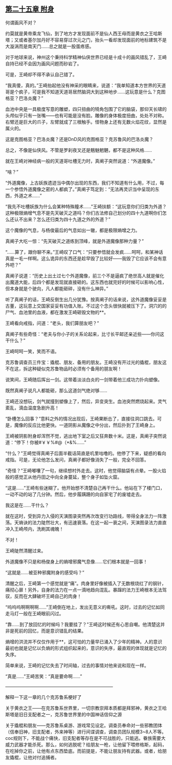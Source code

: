 ## [第二十五章 附身](https://www.xxbiquge.com/11_11207/8827560.html)


  何谓画风不对？

  约莫就是黄帝乘龙飞仙，到了地方才发现面前不是仙人西王母而是黄衣之王哈斯塔；又或者基尔加丹好不容易穿过次元之门，抬头一看却发现面前的地标建筑不是大漩涡而是南天门……总之就是一股蛋疼感。

  对于地球来说，神州这个秉持科学精神仙侠世界已经是十成十的画风错乱了，王崎自持已经不会因为画风问题而砂岩了。

  可是，王崎却不得不承认自己错了。

  “我真傻，真的。”王崎抬起他没有神采的眼睛来，说道：“我单知道本方世界的天道哥是个疯子，可是我不知道天道哥居然脑洞大到这种地步……这玩意是什么？克图格亚？巴洛炎魔？”

  血池中央是一具极度写意的雕塑，四只扭曲的犄角包围了它的脑袋，那仰天长啸的头颅似乎只有一张嘴——也有可能是没有脸。雕像的身体极度扭曲，处处不对称。右臂还是巨大的爪子，左臂就成了三根触手。怪物身上还有无数火焰花纹，显然是属火的。

  这是克图格亚？巴洛炎魔？还是DnD风的克图格亚？克苏鲁风的巴洛炎魔？

  总之，不像是仙侠风。不管是罗刹夜叉还是魑魅魍魉，都不是这种风格……

  就在王崎对神经病一般的天道哥吐槽无力时，真阐子突然说道：“外道魔像。”

  “啥？”

  “外道魔像，上古妖族遗迹当中偶尔出现的东西，我们不知道有什么用，不过，每一个参悟外道魔像之密的人都疯了。”真阐子笃定到：“无法再灵识当中呈现的东西，外道之术……”

  “我先不吐槽妖族为什么会某种特殊瞳术……”王崎扶额：“这玩意你们归类为外道？这种极限熵增气息不是先天破灭之道吗？你们古法修自己划分的四十九道啊你们怎么还认不出来？怎么还归类为四十九道之外的外道？”

  这个魔像的气息，与杨俊最后的气息如出一辙，都是极限熵增之力。

  真阐子大吃一惊：“先天破灭之道练到顶峰，就是外道魔像那种力量？”

  “……算了，跟你聊不来。”王崎叹了口气：“只要参悟就会发疯……呵呵，和某神话真是一毛一样啊。这么诡异的东西还是趁早毁了比较好——我毁了它应该不会有意外吧？”

  真阐子说道：“历史上出土过七个外道魔像，前三个不是逼疯了绝世高人就是催化出魔道大能，后四个都是发现就直接砸的。这东西也就完好的时候可以影响心性，但本身就是个驶向，凡人都能砸碎，没有什么神异。”

  听了真阐子的话，王崎反倒生出几分犹豫。按真阐子的话来说，这外道魔像妥妥是古董，这玩意上交国家妥妥有功值入账。不过这个念头很快就被压下了。洞穴的的尸气、血池里的血液，都在激发王崎砸毁文物的**。

  王崎看向戒指，问道：“老头，我们算朋友吧？”

  真阐子有些奇怪：“老夫与你小子的关系论起来，比寸长平邮还亲近些——你问这干什么？”

  王崎呵呵一笑，笑而不语。

  克苏鲁调查员三件宝：撬棍、朋友、备用的朋友。王崎没有开过光的撬棍，朋友这不在这，拆这种疑似克苏鲁物品时必须有个备用的朋友啊！

  说笑间，王崎随后挥出一剑。这带着淡淡白炎的一剑带着他三成功力扑向塑像。

  既然真阐子说凡人都能砸，那么这道剑气绝对够……

  王崎还没想玩，剑气就撞到塑像上了，然后，异变突生。血池突然燃烧起来。灵气紊乱，滴血温度急剧升高！

  “卧槽怎么回事？”意料之外的情况出现后，王崎果断怂了，直接往洞口跳去。可是，魔像的反应比他更快。一道阴影从魔像之中分出，然后扑到了王崎身上。

  王崎被阴影附身却浑然不觉，逃出地下室之后又狂奔数十米。这是，真阐子突然说道：“停下！你被#￥￥%#@（*&%……”

  “什么？”王崎觉得真阐子后面半截话简直是叽里咕噜的。他停了下来，疑惑的看向戒指。可是，无论他怎么发问，真阐子都好像消失了一般，完全不回答。

  “奇怪？”王崎嘟囔了一句，继续想村外走去。这时，他觉得脑袋有点晕。一股火焰般的感觉正从他丹田之中向全身蔓延，整个身子如坠火窟。

  “这是……”王崎有些迷糊了。他开始想不清楚自己再干什么。他站在下了楼门口，一动不动的站了几分钟。然后，他步履蹒跚的向自家宅了的废墟走去。

  我这是在……干什么？

  就在这时，受到异力入侵的天演图录突然再次改变行功路线，带得全身法力一阵激荡。天熵诀的法力陡然壮大，有迅速衰落。在这一起一衰之间，天演图录法力直直冲入王崎颅内，洗刷其魂魄！

  不对！

  王崎陡然清醒过来。

  外道魔像不只是和杨俊身上的熵增邪魔气息像……它们根本就是一回事！

  “这就是……被亚种邪魔附身的感受吗？”

  清醒之后，王崎第一个感觉就是“痛”。肉身里好像被插入了无数根烧红了的钢针，痛彻心扉！另外，自身的法力在一点一滴地趋向混乱。暴蹿的法力王崎根本无法驾驭，反而在大肆破坏王崎自己的肉身！

  “呜呜呜啊啊啊啊……”王崎倒在地上，发出无意义的嘶吼。这时，过去的记忆如同走马灯一般在王崎眼前闪过。

  “靠……到了放回忆的时候吗？我要挂了？”王崎这时候还有心思自嘲。他清楚这并非是死前的回忆，而是意识错乱的结果。

  熵增的洪流并不仅仅作用于**，这可怕的力量早已涌入了少年的精神。人的意识最初也就是记忆以负熵的形式组织起来的，意识的失序，最直观的体现就是记忆的失序。

  简单来说，王崎的记忆失去了时间轴，过去的事情对他来说和现在一样。

  “真是……”王崎苦笑：“真是要命啊……”

  ————————————————————————

  解释一下这一章的几个克苏鲁系梗好了

  关于黄衣之王——在克苏鲁系世界里，一切宗教崇拜本质都是拜邪神，黄衣之王哈斯塔是旧日支配者之一，克苏鲁世界里的中国神话信仰之源

  关于撬棍和朋友——克苏鲁系桌游、游戏常见设定。调查员奉命对一些邪教团体（信奉旧神，旧支配者，外来神等）进行间谍调查，调查员团队规模3~8人不等。coc规则下，不能战个痛快，旧支配者等存在是不可战胜的，只能逃。眷族需要大威力武器才能杀死。那么，如何逃脱呢？给朋友一枪，让他留下喂修格斯，起码，在吃掉你之前，让他有点东西垫底。而前提是，不能让朋友持有武器。或者，给朋友撬棍，让他对付追捕者。
